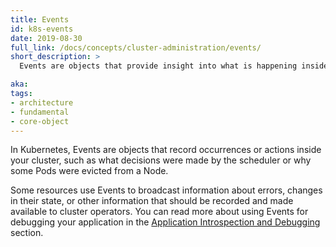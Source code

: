 ```yaml
---
title: Events
id: k8s-events
date: 2019-08-30
full_link: /docs/concepts/cluster-administration/events/
short_description: >
  Events are objects that provide insight into what is happening inside a cluster.

aka:
tags:
- architecture
- fundamental
- core-object
---
```

 In Kubernetes, Events are objects that record occurrences or actions inside your cluster, such as what decisions were made by the scheduler or why some Pods were evicted from a Node.

<!--more-->

 Some resources use Events to broadcast information about errors, changes in
 their state, or other information that should be recorded and made available to
 cluster operators. You can read more about using Events for debugging your
 application in the [Application Introspection and Debugging](/docs/tasks/debug-application-cluster/debug-application-introspection/)
 section.
